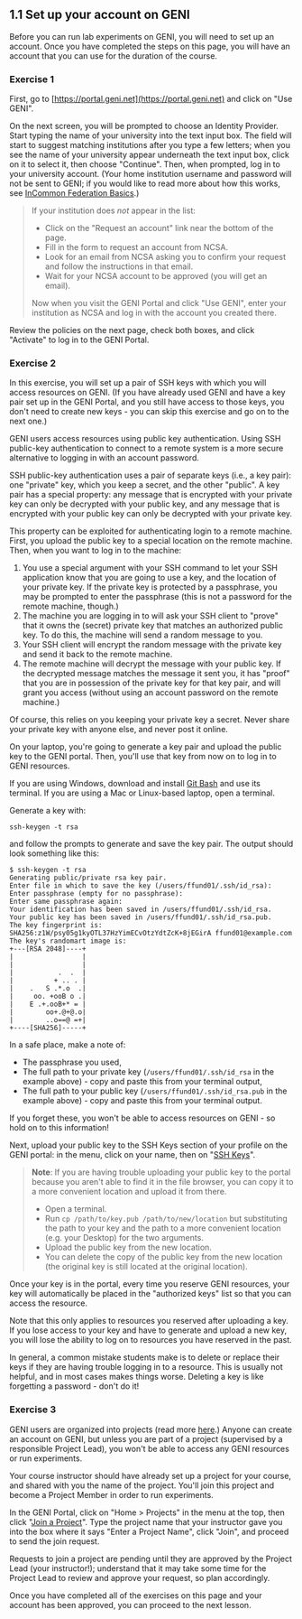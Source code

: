 ## 1.1 Set up your account on GENI

Before you can run lab experiments on GENI, you will need to set up an account. Once you have completed the steps on this page, you will have an account that you can use for the duration of the course.

### Exercise 1

First, go to [https://portal.geni.net](https://portal.geni.net) and click on "Use GENI".

On the next screen, you will be prompted to choose an Identity Provider. Start typing the name of your university into the text input box. The field will start to suggest matching institutions after you type a few letters; when you see the name of your university appear underneath the text input box, click on it to select it, then choose "Continue". Then, when prompted, log in to your university account. (Your home institution username and password will not be sent to GENI; if you would like to read more about how this works, see [InCommon Federation Basics](http://www.incommon.org/federation/basics.html).)

> If your institution does *not* appear in the list:
> 
> * Click on the "Request an account" link near the bottom of the page.
> * Fill in the form to request an account from NCSA.
> * Look for an email from NCSA asking you to confirm your request and follow the instructions in that email.
> * Wait for your NCSA account to be approved (you will get an email).
> 
> Now when you visit the GENI Portal and click "Use GENI", enter your institution as NCSA and log in with the account you created there.

Review the policies on the next page, check both boxes, and click "Activate" to log in to the GENI Portal.

### Exercise 2

In this exercise, you will set up a pair of SSH keys with which you will access resources on GENI. (If you have already used GENI and have a key pair set up in the GENI Portal, and you still have access to those keys, you don't need to create new keys - you can skip this exercise and go on to the next one.)

GENI users access resources using public key authentication. Using SSH public-key authentication to connect to a remote system is a more secure alternative to logging in with an account password.

SSH public-key authentication uses a pair of separate keys (i.e., a key pair): one "private" key, which you keep a secret, and the other "public". A key pair has a special property: any message that is encrypted with your private key can only be decrypted with your public key, and any message that is encrypted with your public key can only be decrypted with your private key.

This property can be exploited for authenticating login to a remote machine. First, you upload the public key to a special location on the remote machine. Then, when you want to log in to the machine:

1. You use a special argument with your SSH command to let your SSH application know that you are going to use a key, and the location of your private key. If the private key is protected by a passphrase, you may be prompted to enter the passphrase (this is not a password for the remote machine, though.)
2. The machine you are logging in to will ask your SSH client to "prove" that it owns the (secret) private key that matches an authorized public key. To do this, the machine will send a random message to you.
3. Your SSH client will encrypt the random message with the private key and send it back to the remote machine.
5. The remote machine will decrypt the message with your public key. If the decrypted message matches the message it sent you, it has "proof" that you are in possession of the private key for that key pair, and will grant you access (without using an account password on the remote machine.)

Of course, this relies on you keeping your private key a secret. Never share your private key with anyone else, and never post it online.

On your laptop, you're going to generate a key pair and upload the public key to the GENI portal. Then, you'll use that key from now on to log in to GENI resources.

If you are using Windows, download and install [Git Bash](https://git-scm.com/downloads) and use its terminal. If you are using a Mac or Linux-based laptop, open a terminal.

Generate a key with:

```
ssh-keygen -t rsa
```

and follow the prompts to generate and save the key pair. The output should look something like this:

```
$ ssh-keygen -t rsa
Generating public/private rsa key pair.
Enter file in which to save the key (/users/ffund01/.ssh/id_rsa): 
Enter passphrase (empty for no passphrase): 
Enter same passphrase again: 
Your identification has been saved in /users/ffund01/.ssh/id_rsa.
Your public key has been saved in /users/ffund01/.ssh/id_rsa.pub.
The key fingerprint is:
SHA256:z1W/psy05g1kyOTL37HzYimECvOtzYdtZcK+8jEGirA ffund01@example.com
The key's randomart image is:
+---[RSA 2048]----+
|                 |
|                 |
|           .  .  |
|          + .. . |
|    .   S .*.o  .|
|     oo. +ooB o .|
|    E .+.ooB+* = |
|        oo+.@+@.o|
|        ..o==@ =+|
+----[SHA256]-----+
```

In a safe place, make a note of:

* The passphrase you used,
* The full path to your private key (`/users/ffund01/.ssh/id_rsa` in the example above) - copy and paste this from your terminal output,
* The full path to your public key (`/users/ffund01/.ssh/id_rsa.pub` in the example above) - copy and paste this from your terminal output.

If you forget these, you won't be able to access resources on GENI - so hold on to this information!

Next, upload your public key to the SSH Keys section of your profile on the GENI portal: in the menu, click on your name, then on "[SSH Keys](https://portal.geni.net/secure/profile.php#ssh)".

> **Note**: If you are having trouble uploading your public key to the portal because you aren't able to find it in the file browser, you can copy it to a more convenient location and upload it from there.
>
> * Open a terminal.
> * Run `cp /path/to/key.pub /path/to/new/location` but substituting the path to your key and the path to a more convenient location (e.g. your Desktop) for the two arguments.
> * Upload the public key from the new location.
> * You can delete the copy of the public key from the new location (the original key is still located at the original location).

Once your key is in the portal, every time you reserve GENI resources, your key will automatically be placed in the "authorized keys" list so that you can access the resource. 

Note that this only applies to resources you reserved after uploading a key. If you lose access to your key and have to generate and upload a new key, you will lose the ability to log on to resources you have reserved in the past.

In general, a common mistake students make is to delete or replace their keys if they are having trouble logging in to a resource. This is usually not helpful, and in most cases makes things worse. Deleting a key is like forgetting a password - don't do it!


### Exercise 3


GENI users are organized into projects (read more [here](http://groups.geni.net/geni/wiki/GENIConcepts#Project).) 
Anyone can create an account on GENI, but unless you are part of a project 
(supervised by a responsible Project Lead), you won't be able to access any 
GENI resources or run experiments. 

Your course instructor should have already set up a project for your course, and shared with you the name of the project. You'll join this project and become a Project Member in order to run experiments.

In the GENI Portal, click on "Home > Projects" in the menu at the top, then click "[Join a Project](https://portal.geni.net/secure/join-project.php)". Type the project name that your instructor gave you into the box where it says "Enter a Project Name", click "Join", and proceed to send the join request. 

Requests to join a project are pending until they are approved by the Project Lead (your instructor!); understand that it may take some time for the Project Lead to review and approve your request, so plan accordingly.

Once you have completed all of the exercises on this page and your account has been approved, you can proceed to the next lesson.

